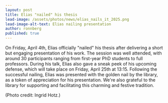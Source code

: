 ```yaml
---
layout: post
title: Elias "nailed" his thesis
lead-image: /assets/photos/news/elias_nails_it_2025.png
lead-image-alt-text: Elias nailing presentation
author: ronnberg
published: true
---
```


On Friday, April 4th, Elias officially "nailed" his thesis after delivering a short but engaging presentation of his work. The session was well attended, with around 30 participants ranging from first-year PhD students to full professors. During his talk, Elias also gave a sneak peek of his upcoming defense, which will take place on Friday, April 25th at 13:15. Following the successful nailing, Elias was presented with the golden nail by the library, as a token of appreciation for his presentation. We're also grateful to the library for supporting and facilitating this charming and festive tradition.

(Photo credit: Ingrid Hotz.)